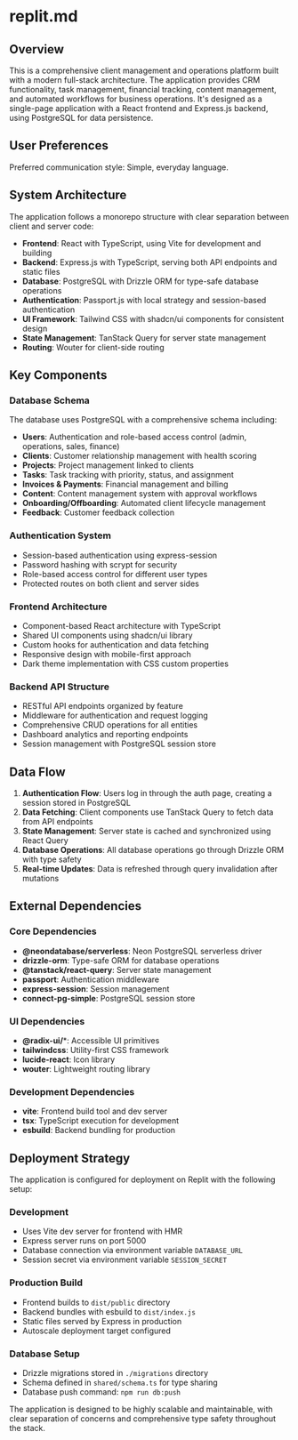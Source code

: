 # replit.md

## Overview

This is a comprehensive client management and operations platform built with a modern full-stack architecture. The application provides CRM functionality, task management, financial tracking, content management, and automated workflows for business operations. It's designed as a single-page application with a React frontend and Express.js backend, using PostgreSQL for data persistence.

## User Preferences

Preferred communication style: Simple, everyday language.

## System Architecture

The application follows a monorepo structure with clear separation between client and server code:

- **Frontend**: React with TypeScript, using Vite for development and building
- **Backend**: Express.js with TypeScript, serving both API endpoints and static files
- **Database**: PostgreSQL with Drizzle ORM for type-safe database operations
- **Authentication**: Passport.js with local strategy and session-based authentication
- **UI Framework**: Tailwind CSS with shadcn/ui components for consistent design
- **State Management**: TanStack Query for server state management
- **Routing**: Wouter for client-side routing

## Key Components

### Database Schema
The database uses PostgreSQL with a comprehensive schema including:
- **Users**: Authentication and role-based access control (admin, operations, sales, finance)
- **Clients**: Customer relationship management with health scoring
- **Projects**: Project management linked to clients
- **Tasks**: Task tracking with priority, status, and assignment
- **Invoices & Payments**: Financial management and billing
- **Content**: Content management system with approval workflows
- **Onboarding/Offboarding**: Automated client lifecycle management
- **Feedback**: Customer feedback collection

### Authentication System
- Session-based authentication using express-session
- Password hashing with scrypt for security
- Role-based access control for different user types
- Protected routes on both client and server sides

### Frontend Architecture
- Component-based React architecture with TypeScript
- Shared UI components using shadcn/ui library
- Custom hooks for authentication and data fetching
- Responsive design with mobile-first approach
- Dark theme implementation with CSS custom properties

### Backend API Structure
- RESTful API endpoints organized by feature
- Middleware for authentication and request logging
- Comprehensive CRUD operations for all entities
- Dashboard analytics and reporting endpoints
- Session management with PostgreSQL session store

## Data Flow

1. **Authentication Flow**: Users log in through the auth page, creating a session stored in PostgreSQL
2. **Data Fetching**: Client components use TanStack Query to fetch data from API endpoints
3. **State Management**: Server state is cached and synchronized using React Query
4. **Database Operations**: All database operations go through Drizzle ORM with type safety
5. **Real-time Updates**: Data is refreshed through query invalidation after mutations

## External Dependencies

### Core Dependencies
- **@neondatabase/serverless**: Neon PostgreSQL serverless driver
- **drizzle-orm**: Type-safe ORM for database operations
- **@tanstack/react-query**: Server state management
- **passport**: Authentication middleware
- **express-session**: Session management
- **connect-pg-simple**: PostgreSQL session store

### UI Dependencies
- **@radix-ui/***: Accessible UI primitives
- **tailwindcss**: Utility-first CSS framework
- **lucide-react**: Icon library
- **wouter**: Lightweight routing library

### Development Dependencies
- **vite**: Frontend build tool and dev server
- **tsx**: TypeScript execution for development
- **esbuild**: Backend bundling for production

## Deployment Strategy

The application is configured for deployment on Replit with the following setup:

### Development
- Uses Vite dev server for frontend with HMR
- Express server runs on port 5000
- Database connection via environment variable `DATABASE_URL`
- Session secret via environment variable `SESSION_SECRET`

### Production Build
- Frontend builds to `dist/public` directory
- Backend bundles with esbuild to `dist/index.js`
- Static files served by Express in production
- Autoscale deployment target configured

### Database Setup
- Drizzle migrations stored in `./migrations` directory
- Schema defined in `shared/schema.ts` for type sharing
- Database push command: `npm run db:push`

The application is designed to be highly scalable and maintainable, with clear separation of concerns and comprehensive type safety throughout the stack.